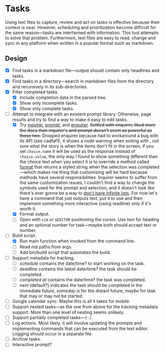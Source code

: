 # Tasks

Using text files to capture, review and act on tasks is effective because their
context is near. However, scheduling and prioritization become difficult for the
same reason—tasks are intertwined with information. This tool attempts to solve
that problem. Furthermore, text files are easy to read, change and sync in any
platform when written in a popular format such as markdown.

## Design

- [x] Find tasks in a markdown file—output should contain only headlines and
      tasks.
- [x] Find tasks in a directory—search in markdown files from the directory and
      recursively in its sub-directories.
- [x] Filter completed tasks.
  - [x] Include completion data in the parsed tree.
  - [x] Show only incomplete tasks.
  - [x] Show only complete tasks.
- [ ] Attempt to integrate with an existent prompt library. Otherwise, page
      results and try to find a way to make it easy to edit tasks.
  - [x] Try [inquirer](https://www.npmjs.com/package/inquirer),
        [prompt](https://www.npmjs.com/package/prompt), and
        [enquirer](https://www.npmjs.com/package/enquirer).
    ~~Settled with enquirer, liked more the docs than inquirer's and prompt
    doesn't seem as powerful as those two.~~ Dropped enquirer because had to
    workaround a bug with its API (see cadfaf1), it shows a node warning when
    exiting with <C-c>, not sure what the story is when the items don't fit in
    the screen, if you set `choice.name` it will be used as the response instead
    of `choice.value`, the only way I found to show something different than the
    choice text when you select it is to override a method called
    [format](https://github.com/enquirer/enquirer/blob/65f0726b5317e6c0177f8157eb9efd3d134ed405/lib/prompts/select.js#L98-L104)
    that returns a styled string when the selection was completed—which makes me
    thing that customizing will be hard because methods have several
    responsibilities. Inquirer seems to suffer from the same customization
    issues, I couldn't find a way to change the symbols used for the prompt and
    selection, and it doesn't look like there's ever gonna be a way to
    [don't have infinite lists](https://github.com/SBoudrias/Inquirer.js/issues/206#issuecomment-199005812).
    For now let's have a command that just outputs text, put it to use and then
    implement something more interactive (using readline) only if it's worth it.
  - [x] Format output.
  - [ ] Open with `vim` or `$EDITOR` positioning the cursor. Use text for
        heading and an optional number for task—maybe both should accept text or
        number.
- [ ] Build script.
  - [x] Run main function when invoked from the command line.
  - [ ] Read md paths from args.
  - [ ] Add bin/build script that automates the build.
- [ ] Support metadata for tracking.
  - [ ] *schedule* contains the date/time? to start working on the task.
  - [ ] *deadline* contains the latest date/time? the task should be completed.
  - [ ] *completed at* contains the date/time? the task was completed.
  - [ ] *next* (default?) indicates the task should be completed in the
        immediate future, *someday* is for the distant future, *maybe* for task
        that may or may not be started.
- [ ] Google calendar sync. Maybe this is all it takes for mobile.
- [ ] Support nested tasks—as the one from above for the tracking metadata
      support. More than one level of nesting seems unlikely.
- [ ] Support partially completed tasks—`[-]`.
- [ ] Log actions. Most likely, it will involve updating the prompts and
      implementing commands that can be executed from the text editor. Logging
      should occur in a separate file.
- [ ] Archive tasks.
- [ ] Interactive prompt?
